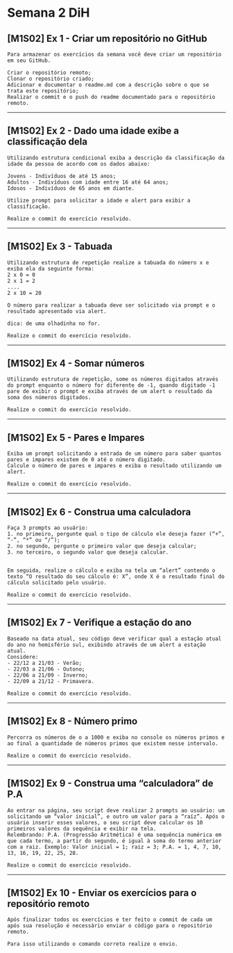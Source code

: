 # Semana 2 DiH

## [M1S02] Ex 1 - Criar um repositório no GitHub

    Para armazenar os exercícios da semana você deve criar um repositório em seu GitHub.

    Criar o repositório remoto;
    Clonar o repositório criado;
    Adicionar e documentar o readme.md com a descrição sobre o que se trata este repositório;
    Realizar o commit e o push do readme documentado para o repositório remoto.
---
## [M1S02] Ex 2 - Dado uma idade exibe a classificação dela

    Utilizando estrutura condicional exiba a descrição da classificação da idade da pessoa de acordo com os dados abaixo:

    Jovens - Indivíduos de até 15 anos;
    Adultos - Indivíduos com idade entre 16 até 64 anos;
    Idosos - Indivíduos de 65 anos em diante.

    Utilize prompt para solicitar a idade e alert para exibir a classificação.

    Realize o commit do exercício resolvido.
---

## [M1S02] Ex 3 - Tabuada

    Utilizando estrutura de repetição realize a tabuada do número x e exiba ela da seguinte forma:
    2 x 0 = 0
    2 x 1 = 2
    ....
    2 x 10 = 20

    O número para realizar a tabuada deve ser solicitado via prompt e o resultado apresentado via alert.

    dica: de uma olhadinha no for.

    Realize o commit do exercício resolvido.

---

## [M1S02] Ex 4 - Somar números

    Utilizando estrutura de repetição, some os números digitados através do prompt enquanto o número for diferente de -1, quando digitado -1 pare de exibir o prompt e exiba através de um alert o resultado da soma dos números digitados.

    Realize o commit do exercício resolvido.

---

## [M1S02] Ex 5 - Pares e Impares

    Exiba um prompt solicitando a entrada de um número para saber quantos pares e impares existem de 0 até o número digitado.
    Calcule o número de pares e impares e exiba o resultado utilizando um alert.

    Realize o commit do exercício resolvido.

---

## [M1S02] Ex 6 - Construa uma calculadora

    Faça 3 prompts ao usuário: 
    1. no primeiro, pergunte qual o tipo de cálculo ele deseja fazer (“+”, “-”, “*” ou “/”);
    2. no segundo, pergunte o primeiro valor que deseja calcular;
    3. no terceiro, o segundo valor que deseja calcular. 


    Em seguida, realize o cálculo e exiba na tela um “alert” contendo o texto “O resultado do seu cálculo é: X”, onde X é o resultado final do cálculo solicitado pelo usuário.

    Realize o commit do exercício resolvido.

---

## [M1S02] Ex 7 - Verifique a estação do ano

    Baseado na data atual, seu código deve verificar qual a estação atual do ano no hemisfério sul, exibindo através de um alert a estação atual. 
    Considere: 
    - 22/12 a 21/03 - Verão; 
    - 22/03 a 21/06 - Outono; 
    - 22/06 a 21/09 - Inverno; 
    - 22/09 a 21/12 - Primavera.

    Realize o commit do exercício resolvido.

---

## [M1S02] Ex 8 - Número primo

    Percorra os números de o a 1000 e exiba no console os números primos e ao final a quantidade de números primos que existem nesse intervalo.

    Realize o commit do exercício resolvido.

---

## [M1S02] Ex 9 - Construa uma “calculadora” de P.A

    Ao entrar na página, seu script deve realizar 2 prompts ao usuário: um solicitando um “valor inicial”, e outro um valor para a “raíz”. Após o usuário inserir esses valores, o seu script deve calcular os 10 primeiros valores da sequência e exibir na tela. 
    Relembrando: P.A. (Progressão Aritmética) é uma sequência numérica em que cada termo, a partir do segundo, é igual à soma do termo anterior com a raiz. Exemplo: Valor inicial = 1; raiz = 3; P.A. = 1, 4, 7, 10, 13, 16, 19, 22, 25, 28.

    Realize o commit do exercício resolvido.

---

## [M1S02] Ex 10 - Enviar os exercícios para o repositório remoto

    Após finalizar todos os exercícios e ter feito o commit de cada um após sua resolução é necessário enviar o código para o repositório remoto.

    Para isso utilizando o comando correto realize o envio.